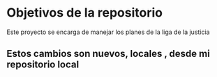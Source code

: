 # Objetivos de la repositorio

Este proyecto se encarga de manejar los planes de la liga de la justicia

## Estos cambios son nuevos, locales , desde mi repositorio local
